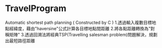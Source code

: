 # TravelProgram
Automatic shortest path planning ( Constructed by C )
1.透過輸入複數目標地點經緯度，藉由"haversine"公式計算各目標地點間距離
2.將各點距離轉換為"對稱矩陣"
3.透過回溯法將經典TSP(Travelling salesman problem)問題解決，規劃出最短路徑距離

